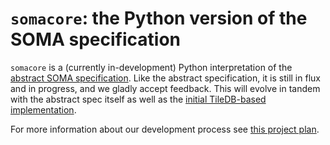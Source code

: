 # `somacore`: the Python version of the SOMA specification

`somacore` is a (currently in-development) Python interpretation of the
[abstract SOMA specification](https://github.com/single-cell-data/SOMA/blob/main/abstract_specification.md). Like the abstract
specification, it is still in flux and in progress, and we gladly accept
feedback. This will evolve in tandem with the abstract spec itself as well as
the [initial TileDB-based implementation](
  https://github.com/single-cell-data/TileDB-SOMA).

For more information about our development process see [this project
plan](https://docs.google.com/document/d/1e6L36SS-eazG6tHYwwnCfEfUcx_3dTFJUEE-gGxgFM4/edit).
